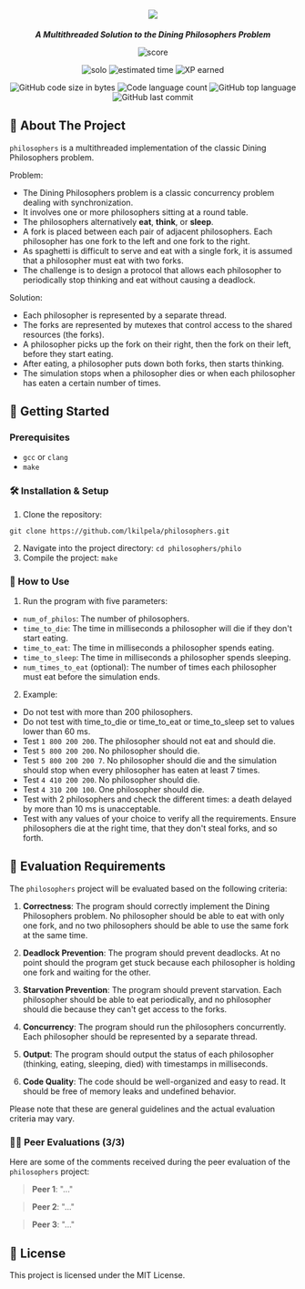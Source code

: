 <h1 align="center">
	<img src="https://github.com/lkilpela/42-project-badges/blob/main/badges/philosopherse.png" />

</h1>

<p align="center">
	<b><i>A Multithreaded Solution to the Dining Philosophers Problem</i></b><br>
</p>

<p align="center">
    <img alt="score" src="https://img.shields.io/badge/score-0%2F100-brightgreen" />
<p align="center">
    <img alt="solo" src="https://img.shields.io/badge/solo-yellow" />
    <img alt="estimated time" src="https://img.shields.io/badge/estimation-70%20hours-blue" />
    <img alt="XP earned" src="https://img.shields.io/badge/XP-3360-orange" />
<p align="center">
	<img alt="GitHub code size in bytes" src="https://img.shields.io/github/languages/code-size/lkilpela/pipex?color=lightblue" />
	<img alt="Code language count" src="https://img.shields.io/github/languages/count/lkilpela/philosophers?color=yellow" />
	<img alt="GitHub top language" src="https://img.shields.io/github/languages/top/lkilpela/philosophers?color=blue" />
	<img alt="GitHub last commit" src="https://img.shields.io/github/last-commit/lkilpela/philosophers?color=green" />
</p>

## 🍝 About The Project
`philosophers` is a multithreaded implementation of the classic Dining Philosophers problem.

Problem:

- The Dining Philosophers problem is a classic concurrency problem dealing with synchronization.
- It involves one or more philosophers sitting at a round table.
- The philosophers alternatively __eat__, __think__, or __sleep__.
- A fork is placed between each pair of adjacent philosophers. Each philosopher has one fork to the left and one fork to the right.
- As spaghetti is difficult to serve and eat with a single fork, it is assumed that a philosopher must eat with two forks.
- The challenge is to design a protocol that allows each philosopher to periodically stop thinking and eat without causing a deadlock.

Solution:

- Each philosopher is represented by a separate thread.
- The forks are represented by mutexes that control access to the shared resources (the forks).
- A philosopher picks up the fork on their right, then the fork on their left, before they start eating.
- After eating, a philosopher puts down both forks, then starts thinking.
- The simulation stops when a philosopher dies or when each philosopher has eaten a certain number of times.

## 🏁 Getting Started

### Prerequisites

- `gcc` or `clang`
- `make`

### 🛠️ Installation & Setup

1. Clone the repository: 
```
git clone https://github.com/lkilpela/philosophers.git
```
2. Navigate into the project directory: `cd philosophers/philo`
3. Compile the project: `make`

### 🚀 How to Use

1. Run the program with five parameters:

- `num_of_philos`: The number of philosophers.
- `time_to_die`: The time in milliseconds a philosopher will die if they don't start eating.
- `time_to_eat`: The time in milliseconds a philosopher spends eating.
- `time_to_sleep`: The time in milliseconds a philosopher spends sleeping.
- `num_times_to_eat` (optional): The number of times each philosopher must eat before the simulation ends.

2. Example:

- Do not test with more than 200 philosophers.
- Do not test with time_to_die or time_to_eat or time_to_sleep set to values lower than 60 ms.
- Test `1 800 200 200`. The philosopher should not eat and should die.
- Test `5 800 200 200`. No philosopher should die.
- Test `5 800 200 200 7`. No philosopher should die and the simulation should stop when every philosopher has eaten at least 7 times.
- Test `4 410 200 200`. No philosopher should die.
- Test `4 310 200 100`. One philosopher should die.
- Test with 2 philosophers and check the different times: a death delayed by more than 10 ms is unacceptable.
- Test with any values of your choice to verify all the requirements. Ensure philosophers die at the right time, that they don't steal forks, and so forth.

## 📝 Evaluation Requirements

The `philosophers` project will be evaluated based on the following criteria:

1. **Correctness**: The program should correctly implement the Dining Philosophers problem. No philosopher should be able to eat with only one fork, and no two philosophers should be able to use the same fork at the same time.

2. **Deadlock Prevention**: The program should prevent deadlocks. At no point should the program get stuck because each philosopher is holding one fork and waiting for the other.

3. **Starvation Prevention**: The program should prevent starvation. Each philosopher should be able to eat periodically, and no philosopher should die because they can't get access to the forks.

4. **Concurrency**: The program should run the philosophers concurrently. Each philosopher should be represented by a separate thread.

5. **Output**: The program should output the status of each philosopher (thinking, eating, sleeping, died) with timestamps in milliseconds.

6. **Code Quality**: The code should be well-organized and easy to read. It should be free of memory leaks and undefined behavior.

Please note that these are general guidelines and the actual evaluation criteria may vary.

### 🧑‍💻 Peer Evaluations (3/3)

Here are some of the comments received during the peer evaluation of the `philosophers` project:

> **Peer 1**: "..."

> **Peer 2**: "..."

> **Peer 3**: "..."

## 📜 License

This project is licensed under the MIT License.